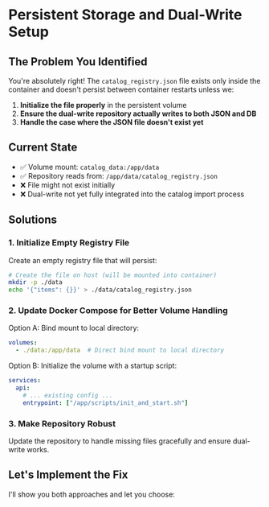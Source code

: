 # Persistent Storage and Dual-Write Setup

## The Problem You Identified

You're absolutely right! The `catalog_registry.json` file exists only inside the container and doesn't persist between container restarts unless we:

1. **Initialize the file properly** in the persistent volume
2. **Ensure the dual-write repository actually writes to both JSON and DB**
3. **Handle the case where the JSON file doesn't exist yet**

## Current State

- ✅ Volume mount: `catalog_data:/app/data` 
- ✅ Repository reads from: `/app/data/catalog_registry.json`
- ❌ File might not exist initially
- ❌ Dual-write not yet fully integrated into the catalog import process

## Solutions

### 1. Initialize Empty Registry File

Create an empty registry file that will persist:

```bash
# Create the file on host (will be mounted into container)
mkdir -p ./data
echo '{"items": {}}' > ./data/catalog_registry.json
```

### 2. Update Docker Compose for Better Volume Handling

Option A: Bind mount to local directory:
```yaml
volumes:
  - ./data:/app/data  # Direct bind mount to local directory
```

Option B: Initialize the volume with a startup script:
```yaml
services:
  api:
    # ... existing config ...
    entrypoint: ["/app/scripts/init_and_start.sh"]
```

### 3. Make Repository Robust

Update the repository to handle missing files gracefully and ensure dual-write works.

## Let's Implement the Fix

I'll show you both approaches and let you choose:
